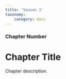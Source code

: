 ```yaml
---
title: 'Season 3'
taxonomy:
    category: docs
---
```


### Chapter Number

# Chapter Title

Chapter description.